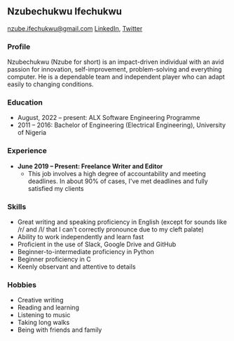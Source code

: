 ## Nzubechukwu Ifechukwu

[nzube.ifechukwu@gmail.com](mailto:nzube.ifechukwu@gmail.com)
[LinkedIn](https://www.linkedin.com/in/nzubeifechukwu/), [Twitter](https://twitter.com/NzubeIfechukwu)

### Profile

Nzubechukwu (Nzube for short) is an impact-driven individual with an avid passion for innovation,
self-improvement, problem-solving and everything computer. He is a dependable team and independent
player who can adapt easily to changing conditions.

### Education

- August, 2022 – present: ALX Software Engineering Programme
- 2011 – 2016: Bachelor of Engineering (Electrical Engineering), University of Nigeria

### Experience

- **June 2019 – Present: Freelance Writer and Editor**
  - This job involves a high degree of accountability and meeting deadlines.
    In about 90% of cases, I've met deadlines and fully satisfied my clients

### Skills

- Great writing and speaking proficiency in English
  (except for sounds like /r/ and /l/ that I can't correctly pronounce due to my cleft palate)
- Ability to work independently and learn fast
- Proficient in the use of Slack, Google Drive and GitHub
- Beginner-to-intermediate proficiency in Python
- Beginner proficiency in C
- Keenly observant and attentive to details

### Hobbies

- Creative writing
- Reading and learning
- Listening to music
- Taking long walks
- Being with friends and family

